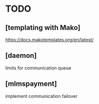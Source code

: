 # TODO
## [templating with Mako]
https://docs.makotemplates.org/en/latest/

## [daemon]
limits for communication queue

## [mlmspayment]
implement communication failover
